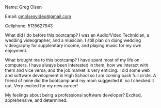Name: Greg Olsen

Email: gmolsenvideo@gmail.com

Cellphone: 5135627943

What did I do before this bootcamp? I was an Audio/Video Technician, a wedding videographer, and a musician. I still plan on doing wedding videography for supplemtary income, and playing music for my own enjoyment. 

What brought me to this bootcamp? I have spent most of my life on computers. I have always been interested in them, how we interact with them and vice versa, and the job market is very enticing. I did some web and software development in High School so I am coming back full circle.  A friend of mine did the bootcamp and my mom suggested it, so I checked it out. Very excited for my new career!

My feelings about being a professional software developer? Excited, apprehensive, and determined. 

